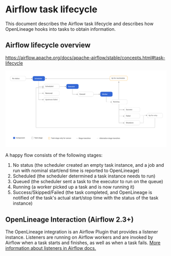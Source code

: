 # Airflow task lifecycle

This document describes the Airflow task lifecycle and describes how OpenLineage hooks into tasks to obtain information.

## Airflow lifecycle overview
https://airflow.apache.org/docs/apache-airflow/stable/concepts.html#task-lifecycle

![](task_lifecycle_diagram.png)

A happy flow consists of the following stages:
1. No status (the scheduler created an empty task instance, and a job and run with nominal start/end time is reported to OpenLineage)
2. Scheduled (the scheduler determined a task instance needs to run)
3. Queued (the scheduler sent a task to the executor to run on the queue)
4. Running (a worker picked up a task and is now running it)
5. Success/Skipped/Failed (the task completed, and OpenLineage is notified of the task's actual start/stop time with the status of the task instance)

## OpenLineage Interaction (Airflow 2.3+)
The OpenLineage integration is an Airflow Plugin that provides a listener instance.
Listeners are running on Airflow workers and are invoked by Airflow when a task starts and finishes, as well as when a task fails.
[More information about listeners in Airflow docs.](https://github.com/apache/airflow/blob/main/docs/apache-airflow/listeners.rst)